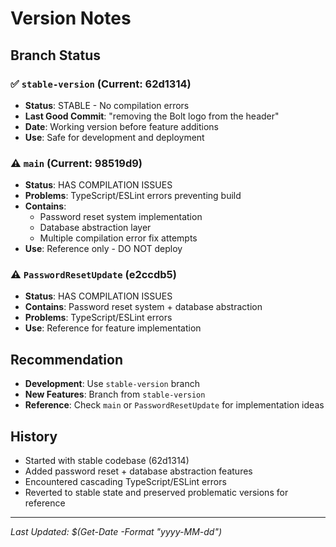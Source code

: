 # Version Notes

## Branch Status

### ✅ `stable-version` (Current: 62d1314)
- **Status**: STABLE - No compilation errors
- **Last Good Commit**: "removing the Bolt logo from the header"
- **Date**: Working version before feature additions
- **Use**: Safe for development and deployment

### ⚠️ `main` (Current: 98519d9) 
- **Status**: HAS COMPILATION ISSUES
- **Problems**: TypeScript/ESLint errors preventing build
- **Contains**: 
  - Password reset system implementation
  - Database abstraction layer
  - Multiple compilation error fix attempts
- **Use**: Reference only - DO NOT deploy

### ⚠️ `PasswordResetUpdate` (e2ccdb5)
- **Status**: HAS COMPILATION ISSUES  
- **Contains**: Password reset system + database abstraction
- **Problems**: TypeScript/ESLint errors
- **Use**: Reference for feature implementation

## Recommendation
- **Development**: Use `stable-version` branch
- **New Features**: Branch from `stable-version`
- **Reference**: Check `main` or `PasswordResetUpdate` for implementation ideas

## History
- Started with stable codebase (62d1314)
- Added password reset + database abstraction features
- Encountered cascading TypeScript/ESLint errors
- Reverted to stable state and preserved problematic versions for reference

---
*Last Updated: $(Get-Date -Format "yyyy-MM-dd")*